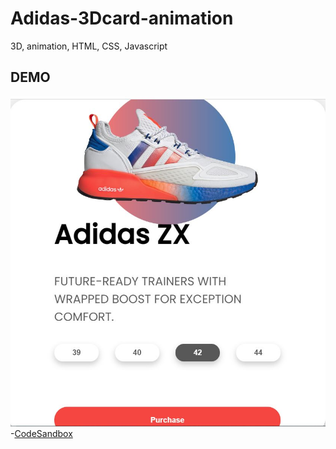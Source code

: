 # Adidas-3Dcard-animation
3D, animation, HTML, CSS, Javascript

## DEMO
![Adidas-3Dcard](https://github.com/dianavile/Adidas-3Dcard-animation/blob/main/Adidas-3Dcard.JPG)
-[CodeSandbox]()

